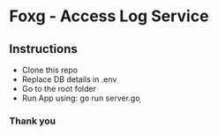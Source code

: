# Foxg - Access Log Service

## Instructions
- Clone this repo
- Replace DB details in .env
- Go to the root folder
- Run App using: go run server.go
̦
### Thank you